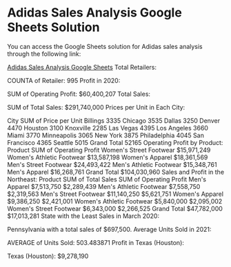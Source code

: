 # Adidas Sales Analysis Google Sheets Solution

You can access the Google Sheets solution for Adidas sales analysis through the following link:

[Adidas Sales Analysis Google Sheets](https://docs.google.com/spreadsheets/d/1fdHoOZuLB4Vv1efBmySkg_RCdiNWAyupsGE1Ym3im5c/edit?usp=sharing)
Total Retailers:

COUNTA of Retailer: 995
Profit in 2020:

SUM of Operating Profit: $60,400,207
Total Sales:

SUM of Total Sales: $291,740,000
Prices per Unit in Each City:

City	SUM of Price per Unit
Billings	3335
Chicago	3535
Dallas	3250
Denver	4470
Houston	3100
Knoxville	2285
Las Vegas	4395
Los Angeles	3660
Miami	3770
Minneapolis	3065
New York	3875
Philadelphia	4045
San Francisco	4365
Seattle	5015
Grand Total	52165
Operating Profit by Product:
Product	SUM of Operating Profit
Women's Street Footwear	$15,971,249
Women's Athletic Footwear	$13,587,198
Women's Apparel	$18,361,569
Men's Street Footwear	$24,493,422
Men's Athletic Footwear	$15,348,761
Men's Apparel	$16,268,761
Grand Total	$104,030,960
Sales and Profit in the Northeast:
Product	SUM of Total Sales	SUM of Operating Profit
Men's Apparel	$7,513,750	$2,289,439
Men's Athletic Footwear	$7,558,750	$2,319,563
Men's Street Footwear	$11,140,250	$5,621,751
Women's Apparel	$9,386,250	$2,421,001
Women's Athletic Footwear	$5,840,000	$2,095,002
Women's Street Footwear	$6,343,000	$2,266,525
Grand Total	$47,782,000	$17,013,281
State with the Least Sales in March 2020:

Pennsylvania with a total sales of $697,500.
Average Units Sold in 2021:

AVERAGE of Units Sold: 503.483871
Profit in Texas (Houston):

Texas (Houston): $9,278,190
